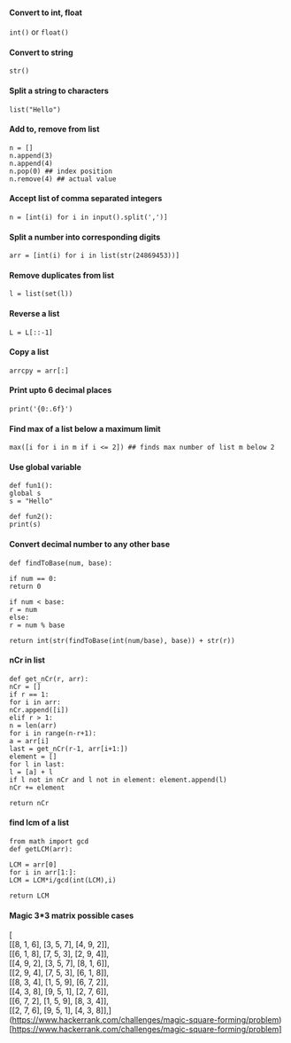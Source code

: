 #### Convert to int, float
`int()` or `float()`

#### Convert to string
`str()`

#### Split a string to characters
`list("Hello")`

#### Add to, remove from list
```
n = []  
n.append(3)  
n.append(4)  
n.pop(0) ## index position  
n.remove(4) ## actual value  
```

#### Accept list of comma separated integers
`n = [int(i) for i in input().split(',')]`

#### Split a number into corresponding digits
`arr = [int(i) for i in list(str(24869453))]`

#### Remove duplicates from list
`l = list(set(l))`

#### Reverse a list
`L = L[::-1]`

#### Copy a list
`arrcpy = arr[:]`

#### Print upto 6 decimal places
`print('{0:.6f}')`

#### Find max of a list below a maximum limit
`max([i for i in m if i <= 2]) ## finds max number of list m below 2`

#### Use global variable
```
def fun1():  
global s  
s = "Hello"  

def fun2():  
print(s)  
```

#### Convert decimal number to any other base
```
def findToBase(num, base):  

if num == 0:  
return 0  

if num < base:  
r = num  
else:  
r = num % base  

return int(str(findToBase(int(num/base), base)) + str(r))  
```

#### nCr in list
```
def get_nCr(r, arr):  
nCr = []  
if r == 1:  
for i in arr:  
nCr.append([i])  
elif r > 1:  
n = len(arr)  
for i in range(n-r+1):  
a = arr[i]  
last = get_nCr(r-1, arr[i+1:])  
element = []  
for l in last:  
l = [a] + l  
if l not in nCr and l not in element: element.append(l)  
nCr += element  

return nCr  
```

#### find lcm of a list
```
from math import gcd  
def getLCM(arr):  

LCM = arr[0]  
for i in arr[1:]:  
LCM = LCM*i/gcd(int(LCM),i)  

return LCM  
```

#### Magic 3*3 matrix possible cases
[  
[[8, 1, 6], [3, 5, 7], [4, 9, 2]],  
[[6, 1, 8], [7, 5, 3], [2, 9, 4]],  
[[4, 9, 2], [3, 5, 7], [8, 1, 6]],  
[[2, 9, 4], [7, 5, 3], [6, 1, 8]],  
[[8, 3, 4], [1, 5, 9], [6, 7, 2]],  
[[4, 3, 8], [9, 5, 1], [2, 7, 6]],  
[[6, 7, 2], [1, 5, 9], [8, 3, 4]],  
[[2, 7, 6], [9, 5, 1], [4, 3, 8]],]  
(https://www.hackerrank.com/challenges/magic-square-forming/problem)[https://www.hackerrank.com/challenges/magic-square-forming/problem]  
